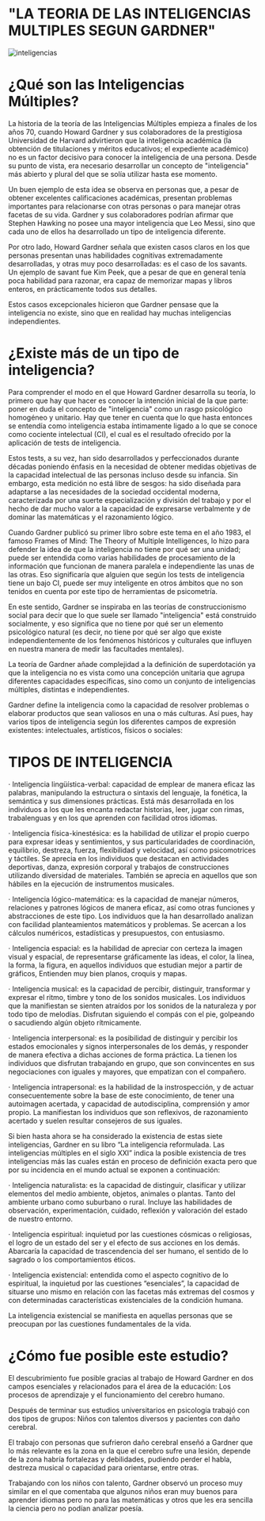 # "LA TEORIA DE LAS INTELIGENCIAS MULTIPLES SEGUN GARDNER"


![inteligencias](https://imgcom.masterd.es/1/blog/2016/03/inteligencias_multiples_1.jpg)


# ¿Qué son las Inteligencias Múltiples?
La historia de la teoría de las Inteligencias Múltiples empieza a finales de los años 70, cuando Howard Gardner y sus colaboradores de la prestigiosa Universidad de Harvard advirtieron que la inteligencia académica (la obtención de titulaciones y méritos educativos; el expediente académico) no es un factor decisivo para conocer la inteligencia de una persona. Desde su punto de vista, era necesario desarrollar un concepto de "inteligencia" más abierto y plural del que se solía utilizar hasta ese momento.

Un buen ejemplo de esta idea se observa en personas que, a pesar de obtener excelentes calificaciones académicas, presentan problemas importantes para relacionarse con otras personas o para manejar otras facetas de su vida. Gardner y sus colaboradores podrían afirmar que Stephen Hawking no posee una mayor inteligencia que Leo Messi, sino que cada uno de ellos ha desarrollado un tipo de inteligencia diferente.

Por otro lado, Howard Gardner señala que existen casos claros en los que personas presentan unas habilidades cognitivas extremadamente desarrolladas, y otras muy poco desarrolladas: es el caso de los savants. Un ejemplo de savant fue Kim Peek, que a pesar de que en general tenía poca habilidad para razonar, era capaz de memorizar mapas y libros enteros, en prácticamente todos sus detalles.

Estos casos excepcionales hicieron que Gardner pensase que la inteligencia no existe, sino que en realidad hay muchas inteligencias independientes.


# ¿Existe más de un tipo de inteligencia?
Para comprender el modo en el que Howard Gardner desarrolla su teoría, lo primero que hay que hacer es conocer la intención inicial de la que parte: poner en duda el concepto de "inteligencia" como un rasgo psicológico homogéneo y unitario. Hay que tener en cuenta que lo que hasta entonces se entendía como inteligencia estaba íntimamente ligado a lo que se conoce como cociente intelectual (CI), el cual es el resultado ofrecido por la aplicación de tests de inteligencia.

Estos tests, a su vez, han sido desarrollados y perfeccionados durante décadas poniendo énfasis en la necesidad de obtener medidas objetivas de la capacidad intelectual de las personas incluso desde su infancia. Sin embargo, esta medición no está libre de sesgos: ha sido diseñada para adaptarse a las necesidades de la sociedad occidental moderna, caracterizada por una suerte especialización y división del trabajo y por el hecho de dar mucho valor a la capacidad de expresarse verbalmente y de dominar las matemáticas y el razonamiento lógico.

Cuando Gardner publicó su primer libro sobre este tema en el año 1983, el famoso Frames of Mind: The Theory of Multiple Intelligences, lo hizo para defender la idea de que la inteligencia no tiene por qué ser una unidad; puede ser entendida como varias habilidades de procesamiento de la información que funcionan de manera paralela e independiente las unas de las otras. Eso significaría que alguien que según los tests de inteligencia tiene un bajo CI, puede ser muy inteligente en otros ámbitos que no son tenidos en cuenta por este tipo de herramientas de psicometría.

En este sentido, Gardner se inspiraba en las teorías de construccionismo social para decir que lo que suele ser llamado "inteligencia" está construido socialmente, y eso significa que no tiene por qué ser un elemento psicológico natural (es decir, no tiene por qué ser algo que existe independientemente de los fenómenos históricos y culturales que influyen en nuestra manera de medir las facultades mentales).

La teoría de Gardner añade complejidad a la definición de superdotación ya que la inteligencia no es vista como una concepción unitaria que agrupa diferentes capacidades específicas, sino como un conjunto de inteligencias múltiples, distintas e independientes.

Gardner define la inteligencia como la capacidad de resolver problemas o elaborar productos que sean valiosos en una o más culturas. Así pues, hay varios tipos de inteligencia según los diferentes campos de expresión existentes: intelectuales, artísticos, físicos o sociales:

# TIPOS DE INTELIGENCIA 

· Inteligencia lingüística-verbal: capacidad de emplear de manera eficaz las palabras, manipulando la estructura o sintaxis del lenguaje, la fonética, la semántica y sus dimensiones prácticas. Está más desarrollada en los individuos a los que les encanta redactar historias, leer, jugar con rimas, trabalenguas y en los que aprenden con facilidad otros idiomas.

· Inteligencia física-kinestésica: es la habilidad de utilizar el propio cuerpo para expresar ideas y sentimientos, y sus particularidades de coordinación, equilibrio, destreza, fuerza, flexibilidad y velocidad, así como psicomotrices y táctiles. Se aprecia en los individuos que destacan en actividades deportivas, danza, expresión corporal y trabajos de construcciones utilizando diversidad de materiales. También se aprecia en aquellos que son hábiles en la ejecución de instrumentos musicales.

· Inteligencia lógico-matemática: es la capacidad de manejar números, relaciones y patrones lógicos de manera eficaz, así como otras funciones y abstracciones de este tipo. Los individuos que la han desarrollado analizan con facilidad planteamientos matemáticos y problemas. Se acercan a los cálculos numéricos, estadísticas y presupuestos, con entusiasmo.

· Inteligencia espacial: es la habilidad de apreciar con certeza la imagen visual y espacial, de representarse gráficamente las ideas, el color, la línea, la forma, la figura,  en aquellos individuos que estudian mejor a partir de gráficos, Entienden muy bien planos, croquis y mapas.

· Inteligencia musical: es la capacidad de percibir, distinguir, transformar y expresar el ritmo, timbre y tono de los sonidos musicales. Los individuos que la manifiestan se sienten atraídos por los sonidos de la naturaleza y por todo tipo de melodías. Disfrutan siguiendo el compás con el pie, golpeando o sacudiendo algún objeto rítmicamente.

· Inteligencia interpersonal: es la posibilidad de distinguir y percibir los estados emocionales y signos interpersonales de los demás, y responder de manera efectiva a dichas acciones de forma práctica. La tienen los individuos que disfrutan trabajando en grupo, que son convincentes en sus negociaciones con iguales y mayores, que empatizan con el compañero.

· Inteligencia intrapersonal: es la habilidad de la instrospección, y de actuar consecuentemente sobre la base de este conocimiento, de tener una autoimagen acertada, y capacidad de autodisciplina, comprensión y amor propio. La manifiestan los individuos que son reflexivos, de razonamiento acertado y suelen resultar consejeros de sus iguales.

Si bien hasta ahora se ha considerado la existencia de estas siete inteligencias, Gardner en su libro “La inteligencia reformulada. Las inteligencias múltiples en el siglo XXI” indica la posible existencia de tres inteligencias más las cuales están en proceso de definición exacta pero que por su incidencia en el mundo actual  se exponen a continuación:

· Inteligencia naturalista: es la capacidad de distinguir, clasificar y utilizar elementos del medio ambiente, objetos, animales o plantas. Tanto del ambiente urbano como suburbano o rural. Incluye las habilidades de observación, experimentación, cuidado, reflexión y valoración del estado de nuestro entorno.

· Inteligencia espiritual: inquietud por las cuestiones cósmicas o religiosas, el logro de un estado del ser y el efecto de sus acciones en los demás. Abarcaría la capacidad de trascendencia del ser humano, el sentido de lo sagrado o los comportamientos éticos.

· Inteligencia existencial: entendida como el aspecto cognitivo de lo espiritual, la inquietud por las cuestiones “esenciales”, la capacidad de situarse uno mismo en relación con las facetas más extremas del cosmos y con determinadas características existenciales de la condición humana.

La inteligencia existencial se manifiesta en aquellas personas que se preocupan por las cuestiones fundamentales de la vida.



# ¿Cómo fue posible este estudio?

El descubrimiento fue posible gracias al trabajo de Howard Gardner en dos campos esenciales y relacionados para el área de la educación: Los procesos de aprendizaje y el funcionamiento del cerebro humano.

Después de terminar sus estudios universitarios en psicología trabajó con dos tipos de grupos: Niños con talentos diversos y pacientes con daño cerebral. 

El trabajo con personas que sufrieron daño cerebral enseñó a Gardner que lo más relevante es la zona en la que el cerebro sufre una lesión, depende de la zona habría fortalezas y debilidades, pudiendo perder el habla, destreza musical o capacidad para orientarse, entre otras.

Trabajando con los niños con talento, Gardner observó un proceso muy similar en el que comentaba que algunos niños eran muy buenos para aprender idiomas pero no para las matemáticas y otros que les era sencilla la ciencia pero no podían analizar poesía.